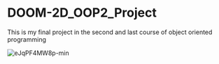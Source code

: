 # DOOM-2D_OOP2_Project
This is my final project in the second and last course of object oriented programming

![eJqPF4MW8p-min](https://user-images.githubusercontent.com/72927733/97634504-836a2c00-1a3e-11eb-80c8-93e86f94a7b5.gif)

